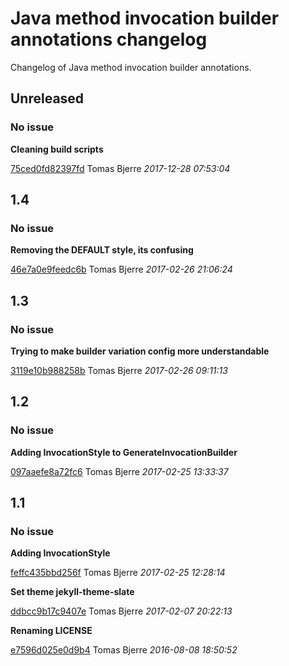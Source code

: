 
 # Java method invocation builder annotations changelog

Changelog of Java method invocation builder annotations.

## Unreleased
### No issue

**Cleaning build scripts**


[75ced0fd82397fd](https://github.com/tomasbjerre/java-method-invocation-builder-annotations/commit/75ced0fd82397fd) Tomas Bjerre *2017-12-28 07:53:04*


## 1.4
### No issue

**Removing the DEFAULT style, its confusing**


[46e7a0e9feedc6b](https://github.com/tomasbjerre/java-method-invocation-builder-annotations/commit/46e7a0e9feedc6b) Tomas Bjerre *2017-02-26 21:06:24*


## 1.3
### No issue

**Trying to make builder variation config more understandable**


[3119e10b988258b](https://github.com/tomasbjerre/java-method-invocation-builder-annotations/commit/3119e10b988258b) Tomas Bjerre *2017-02-26 09:11:13*


## 1.2
### No issue

**Adding InvocationStyle to GenerateInvocationBuilder**


[097aaefe8a72fc6](https://github.com/tomasbjerre/java-method-invocation-builder-annotations/commit/097aaefe8a72fc6) Tomas Bjerre *2017-02-25 13:33:37*


## 1.1
### No issue

**Adding InvocationStyle**


[feffc435bbd256f](https://github.com/tomasbjerre/java-method-invocation-builder-annotations/commit/feffc435bbd256f) Tomas Bjerre *2017-02-25 12:28:14*

**Set theme jekyll-theme-slate**


[ddbcc9b17c9407e](https://github.com/tomasbjerre/java-method-invocation-builder-annotations/commit/ddbcc9b17c9407e) Tomas Bjerre *2017-02-07 20:22:13*

**Renaming LICENSE**


[e7596d025e0d9b4](https://github.com/tomasbjerre/java-method-invocation-builder-annotations/commit/e7596d025e0d9b4) Tomas Bjerre *2016-08-08 18:50:52*


 